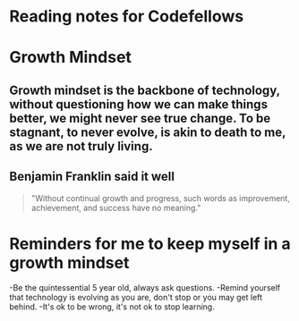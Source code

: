 # Reading notes for Codefellows


# Growth Mindset
## Growth mindset is the backbone of technology, without questioning how we can make things better, we might never see true change.  To be stagnant, to never evolve, is akin to death to me, as we are not truly living. 
## Benjamin Franklin said it well
> "Without continual growth and progress, such words as improvement, achievement, and success have no meaning."

# Reminders for me to keep myself in a growth mindset 
 -Be the quintessential 5 year old, always ask questions. 
 -Remind yourself that technology is evolving as you are, don't stop or you may get left behind. 
 -It's ok to be wrong, it's not ok to stop learning.
